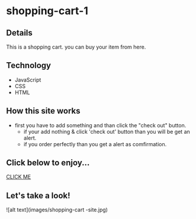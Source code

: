 # shopping-cart-1
## Details 
This is a shopping cart. you can buy your item from here.


## Technology
+  JavaScript
+  CSS
+  HTML

## How this site works
* first you have to add something and than click the "check out" button.
  - if your add nothing & click 'check out' button than you will be get an alert.
  - if you order perfectly than you get a alert as comfirmation.

## Click below to enjoy...
[CLICK ME](https://shahinuralambhuiyan.github.io/shopping-cart-1/)

## Let's take a look!
![alt text](images/shopping-cart -site.jpg)
